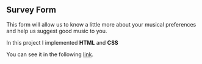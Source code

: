 ## Survey Form

This form will allow us to know a little more about your musical preferences and help us suggest good music to you.

In this project I implemented **HTML** and **CSS**

You can see it in the following [link](https://luismgil.github.io/SurveyForm/).
